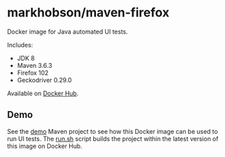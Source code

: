 # markhobson/maven-firefox

Docker image for Java automated UI tests.

Includes:

* JDK 8
* Maven 3.6.3
* Firefox 102
* Geckodriver 0.29.0

Available on [Docker Hub](https://hub.docker.com/r/markhobson/maven-firefox/).

## Demo

See the [demo](demo) Maven project to see how this Docker image can be used to run UI tests. The [run.sh](demo/run.sh) script builds the project within the latest version of this image on Docker Hub.
